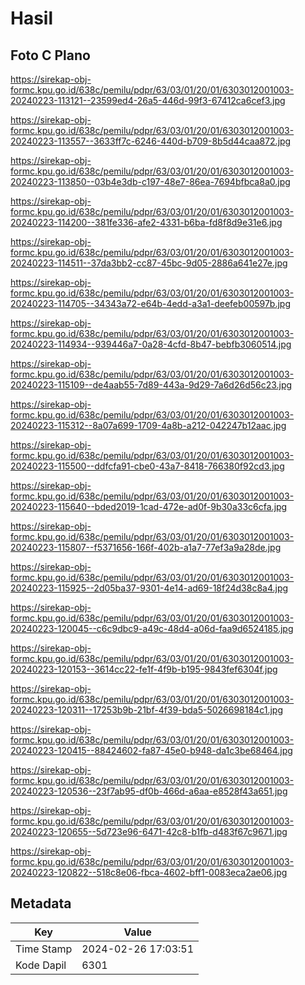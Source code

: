 # Hasil

## Foto C Plano

https://sirekap-obj-formc.kpu.go.id/638c/pemilu/pdpr/63/03/01/20/01/6303012001003-20240223-113121--23599ed4-26a5-446d-99f3-67412ca6cef3.jpg

https://sirekap-obj-formc.kpu.go.id/638c/pemilu/pdpr/63/03/01/20/01/6303012001003-20240223-113557--3633ff7c-6246-440d-b709-8b5d44caa872.jpg

https://sirekap-obj-formc.kpu.go.id/638c/pemilu/pdpr/63/03/01/20/01/6303012001003-20240223-113850--03b4e3db-c197-48e7-86ea-7694bfbca8a0.jpg

https://sirekap-obj-formc.kpu.go.id/638c/pemilu/pdpr/63/03/01/20/01/6303012001003-20240223-114200--381fe336-afe2-4331-b6ba-fd8f8d9e31e6.jpg

https://sirekap-obj-formc.kpu.go.id/638c/pemilu/pdpr/63/03/01/20/01/6303012001003-20240223-114511--37da3bb2-cc87-45bc-9d05-2886a641e27e.jpg

https://sirekap-obj-formc.kpu.go.id/638c/pemilu/pdpr/63/03/01/20/01/6303012001003-20240223-114705--34343a72-e64b-4edd-a3a1-deefeb00597b.jpg

https://sirekap-obj-formc.kpu.go.id/638c/pemilu/pdpr/63/03/01/20/01/6303012001003-20240223-114934--939446a7-0a28-4cfd-8b47-bebfb3060514.jpg

https://sirekap-obj-formc.kpu.go.id/638c/pemilu/pdpr/63/03/01/20/01/6303012001003-20240223-115109--de4aab55-7d89-443a-9d29-7a6d26d56c23.jpg

https://sirekap-obj-formc.kpu.go.id/638c/pemilu/pdpr/63/03/01/20/01/6303012001003-20240223-115312--8a07a699-1709-4a8b-a212-042247b12aac.jpg

https://sirekap-obj-formc.kpu.go.id/638c/pemilu/pdpr/63/03/01/20/01/6303012001003-20240223-115500--ddfcfa91-cbe0-43a7-8418-766380f92cd3.jpg

https://sirekap-obj-formc.kpu.go.id/638c/pemilu/pdpr/63/03/01/20/01/6303012001003-20240223-115640--bded2019-1cad-472e-ad0f-9b30a33c6cfa.jpg

https://sirekap-obj-formc.kpu.go.id/638c/pemilu/pdpr/63/03/01/20/01/6303012001003-20240223-115807--f5371656-166f-402b-a1a7-77ef3a9a28de.jpg

https://sirekap-obj-formc.kpu.go.id/638c/pemilu/pdpr/63/03/01/20/01/6303012001003-20240223-115925--2d05ba37-9301-4e14-ad69-18f24d38c8a4.jpg

https://sirekap-obj-formc.kpu.go.id/638c/pemilu/pdpr/63/03/01/20/01/6303012001003-20240223-120045--c6c9dbc9-a49c-48d4-a06d-faa9d6524185.jpg

https://sirekap-obj-formc.kpu.go.id/638c/pemilu/pdpr/63/03/01/20/01/6303012001003-20240223-120153--3614cc22-fe1f-4f9b-b195-9843fef6304f.jpg

https://sirekap-obj-formc.kpu.go.id/638c/pemilu/pdpr/63/03/01/20/01/6303012001003-20240223-120311--17253b9b-21bf-4f39-bda5-5026698184c1.jpg

https://sirekap-obj-formc.kpu.go.id/638c/pemilu/pdpr/63/03/01/20/01/6303012001003-20240223-120415--88424602-fa87-45e0-b948-da1c3be68464.jpg

https://sirekap-obj-formc.kpu.go.id/638c/pemilu/pdpr/63/03/01/20/01/6303012001003-20240223-120536--23f7ab95-df0b-466d-a6aa-e8528f43a651.jpg

https://sirekap-obj-formc.kpu.go.id/638c/pemilu/pdpr/63/03/01/20/01/6303012001003-20240223-120655--5d723e96-6471-42c8-b1fb-d483f67c9671.jpg

https://sirekap-obj-formc.kpu.go.id/638c/pemilu/pdpr/63/03/01/20/01/6303012001003-20240223-120822--518c8e06-fbca-4602-bff1-0083eca2ae06.jpg


## Metadata

| Key        | Value               |
| ---------- | ------------------- |
| Time Stamp | 2024-02-26 17:03:51 |
| Kode Dapil | 6301                |



